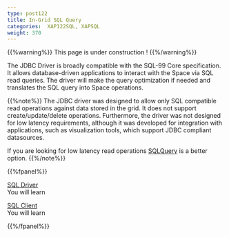 ```yaml
---
type: post122
title: In-Grid SQL Query
categories:  XAP122SQL, XAPSQL
weight: 370
---
```



{{%warning%}}
This page is under construction !
{{%/warning%}}

The JDBC Driver is broadly compatible with the SQL-99 Core specification. It allows database-driven applications to interact with the Space via SQL read queries. 
The driver will make the query optimization if needed and translates the SQL query into Space operations.

{{%note%}}
The JDBC driver was designed to allow only SQL compatible read operations against data stored in the grid. It does not support create/update/delete operations. Furthermore, the driver was not designed for low latency requirements, although it was developed for integration with applications, such as visualization tools, which support JDBC compliant datasources.

If you are looking for low latency read operations [SQLQuery]({{%currentjavaurl%}}/query-sql.html) is a better option.
{{%/note%}} 

 
{{%fpanel%}}

[SQL Driver](./sql-driver.html)<br>
You will learn 
 
[SQL Client](./sql-client.html)<br>
You will learn   
  
 
{{%/fpanel%}}

